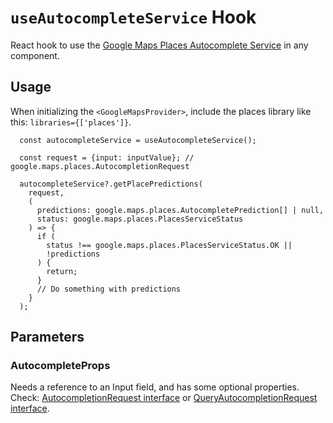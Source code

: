 # `useAutocompleteService` Hook

React hook to use the [Google Maps Places Autocomplete Service](https://developers.google.com/maps/documentation/javascript/reference/places-autocomplete-service) in any component.

## Usage

When initializing the `<GoogleMapsProvider>`, include the places library like this: `libraries={['places']}`.

```tsx
  const autocompleteService = useAutocompleteService();

  const request = {input: inputValue}; // google.maps.places.AutocompletionRequest

  autocompleteService?.getPlacePredictions(
    request,
    (
      predictions: google.maps.places.AutocompletePrediction[] | null,
      status: google.maps.places.PlacesServiceStatus
    ) => {
      if (
        status !== google.maps.places.PlacesServiceStatus.OK ||
        !predictions
      ) {
        return;
      }
      // Do something with predictions
    }
  );
```

## Parameters

### AutocompleteProps

Needs a reference to an Input field, and has some optional properties. Check: [AutocompletionRequest interface](https://developers.google.com/maps/documentation/javascript/reference/places-autocomplete-service#AutocompletionRequest) or [QueryAutocompletionRequest interface](https://developers.google.com/maps/documentation/javascript/reference/places-autocomplete-service#QueryAutocompletionRequest).
